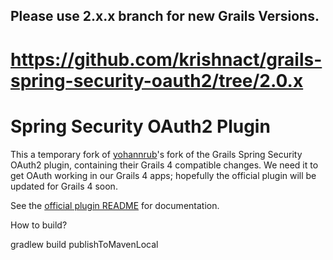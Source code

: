 ## Please use 2.x.x branch for new Grails Versions.

https://github.com/krishnact/grails-spring-security-oauth2/tree/2.0.x
=======

Spring Security OAuth2 Plugin
=======

This a temporary fork of [yohannrub](https://github.com/yohannrub/grails-spring-security-oauth2)'s
fork of the Grails Spring Security OAuth2 plugin, containing their Grails 4
compatible changes.  We need it to get OAuth working in our Grails 4 apps; hopefully
the official plugin will be updated for Grails 4 soon.

See the [official plugin README](https://github.com/grails-plugins/grails-spring-security-oauth2)
for documentation.

How to build?

gradlew build publishToMavenLocal 

